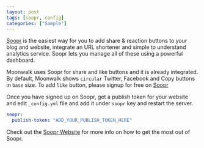 ```yaml
---
layout: post
tags: [soopr, config]
categories: ["Sample"]
---
```


[Soopr][soopr-website] is the easiest way for you to add share & reaction buttons to your blog and website, integrate an URL shortener and simple to understand analytics service. Soopr lets you manage all of these using a powerful dashboard.

Moonwalk uses Soopr for share and like buttons and it is already integrated. By default, Moonwalk shows `circular` Twitter, Facebook and Copy buttons in `base` size. To add `like` button, please signup for free on [Soopr][soopr-website]

Once you have signed up on Soopr, get a publish token for your website and edit `_config.yml` file and add it under `soopr` key and restart the server.
```yml
soopr:
  publish-token: "ADD_YOUR_PUBLISH_TOKEN_HERE" 
```

Check out the [Soopr Website][soopr-website] for more info on how to get the most out of Soopr.

[soopr-website]: https://www.soopr.co
